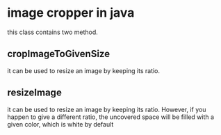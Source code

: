 # image cropper in java
this class contains two method.

## cropImageToGivenSize
it can be used to resize an image by keeping its ratio.

## resizeImage
it can be used to resize an image by keeping its ratio. However, if you happen to give a different ratio, the uncovered space will be filled with a given color, which is white by default

